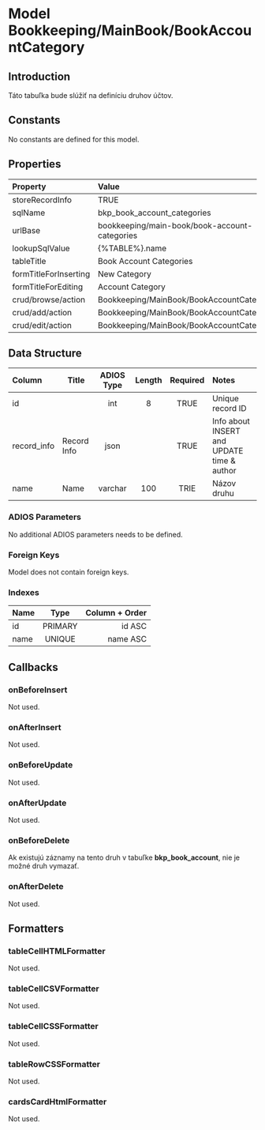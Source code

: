 # Model Bookkeeping/MainBook/BookAccountCategory

## Introduction

Táto tabuľka bude slúžiť na definíciu druhov účtov.

## Constants

No constants are defined for this model.

## Properties

| Property              | Value                                         |
| :-------------------- | :-------------------------------------------- |
| storeRecordInfo       | TRUE                                          |
| sqlName               | bkp_book_account_categories                   |
| urlBase               | bookkeeping/main-book/book-account-categories |
| lookupSqlValue        | {%TABLE%}.name                                |
| tableTitle            | Book Account Categories                       |
| formTitleForInserting | New Category                                  |
| formTitleForEditing   | Account Category                              |
| crud/browse/action    | Bookkeeping/MainBook/BookAccountCategories    |
| crud/add/action       | Bookkeeping/MainBook/BookAccountCategory/Add  |
| crud/edit/action      | Bookkeeping/MainBook/BookAccountCategory/Edit |

## Data Structure

| Column      | Title       | ADIOS Type | Length | Required | Notes                                      |
| :---------- | ----------- | :--------: | :----: | :------: | :----------------------------------------- |
| id          |             |    int     |   8    |   TRUE   | Unique record ID                           |
| record_info | Record Info |    json    |        |   TRUE   | Info about INSERT and UPDATE time & author |
| name        | Name        |  varchar   |  100   |   TRIE   | Názov druhu                                |

### ADIOS Parameters

No additional ADIOS parameters needs to be defined.

### Foreign Keys

Model does not contain foreign keys.

### Indexes

| Name            |  Type   |      Column + Order |
| :-------------- | :-----: | ------------------: |
| id              | PRIMARY |              id ASC |
| name            | UNIQUE  |            name ASC |

## Callbacks

### onBeforeInsert

Not used.

### onAfterInsert

Not used.

### onBeforeUpdate

Not used.

### onAfterUpdate

Not used.

### onBeforeDelete

Ak existujú záznamy na tento druh v tabuľke **bkp_book_account**, nie je možné druh vymazať.

### onAfterDelete

Not used.

## Formatters

### tableCellHTMLFormatter

Not used.

### tableCellCSVFormatter

Not used.

### tableCellCSSFormatter

Not used.

### tableRowCSSFormatter

Not used.

### cardsCardHtmlFormatter

Not used.
